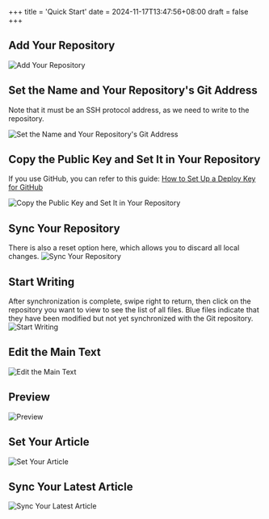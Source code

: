 +++
title = 'Quick Start'
date = 2024-11-17T13:47:56+08:00
draft = false
+++

## Add Your Repository

![Add Your Repository](images/quick-start/1.PNG)

## Set the Name and Your Repository's Git Address

Note that it must be an SSH protocol address, as we need to write to the repository.

![Set the Name and Your Repository's Git Address](images/quick-start/2.PNG)

## Copy the Public Key and Set It in Your Repository

If you use GitHub, you can refer to this guide: [How to Set Up a Deploy Key for GitHub](/posts/how-to-set-up-a-deploy-key-for-github/)

![Copy the Public Key and Set It in Your Repository](images/quick-start/3.PNG)

## Sync Your Repository

There is also a reset option here, which allows you to discard all local changes.
![Sync Your Repository](images/quick-start/4.PNG)

## Start Writing

After synchronization is complete, swipe right to return, then click on the repository you want to view to see the list of all files.
Blue files indicate that they have been modified but not yet synchronized with the Git repository.
![Start Writing](images/quick-start/5.PNG)

## Edit the Main Text

![Edit the Main Text](images/quick-start/6.PNG)

## Preview

![Preview](images/quick-start/7.jpg)

## Set Your Article

![Set Your Article](images/quick-start/8.PNG)

## Sync Your Latest Article

![Sync Your Latest Article](images/quick-start/9.PNG)

